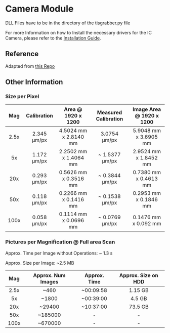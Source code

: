 # Camera Module

DLL Files have to be in the directory of the tisgrabber.py file

For more Information on how to Install the necessary drivers for the IC Camera, please refer to the [Installation Guide](../../INSTALL.md).

## Reference

Adapted from [this Repo](https://github.com/TheImagingSource/IC-Imaging-Control-Samples)

## Other Information

### Size per Pixel

|  Mag  | Calibration |  Area @ 1920 x 1200   | Measured Calibration | Image Area @ 1920 x 1200 |
| :---: | :---------: | :-------------------: | :------------------: | :----------------------: |
| 2.5x  | 2.345 μm/px | 4.5024 mm x 2.8140 mm |     3.0754 μm/px     |  5.9048 mm x 3.6905 mm   |
|  5x   | 1.172 μm/px | 2.2502 mm x 1.4064 mm |    ~ 1.5377 μm/px    |  2.9524 mm x 1.8452 mm   |
|  20x  | 0.293 μm/px | 0.5626 mm x 0.3516 mm |    ~ 0.3844 μm/px    |  0.7380 mm x 0.4613 mm   |
|  50x  | 0.118 μm/px | 0.2266 mm x 0.1416 mm |    ~ 0.1538 μm/px    |  0.2953 mm x 0.1846 mm   |
| 100x  | 0.058 μm/px | 0.1114 mm x 0.0696 mm |    ~ 0.0769 μm/px    |   0.1476 mm x 0.092 mm   |

### Pictures per Magnification @ Full area Scan

Approx. Time per Image without Operations: ~ 1.3 s

Approx. Size per Image: ~2.5 MB

|  Mag  | Approx. Num Images | Approx. Time | Approx. Size on HDD |
| :---: | :----------------: | :----------: | :-----------------: |
| 2.5x  |        ~460        |  ~00:09:58   |       1.15 GB       |
|  5x   |       ~1800        |  ~00:39:00   |       4.5 GB        |
|  20x  |       ~29400       |  ~10:37:00   |       73.5 GB       |
|  50x  |      ~185000       |      -       |          -          |
| 100x  |      ~670000       |      -       |          -          |